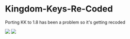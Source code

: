 # Kingdom-Keys-Re-Coded
Porting KK to 1.8 has been a problem so it's getting recoded

[![](http://cf.way2muchnoise.eu/242862.svg)](https://minecraft.curseforge.com/projects/kingdom-keys-re-coded) [![](http://cf.way2muchnoise.eu/versions/242862.svg)](https://minecraft.curseforge.com/projects/kingdom-keys-re-coded)
